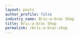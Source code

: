 ```yaml
---
layout: posts 
author_profile: false 
industry_name: Bric-a-brac Shop
title: Bric-a-brac Shop
permalink: /bric-a-brac-shop
---
```

